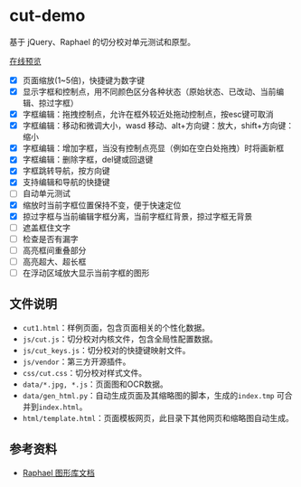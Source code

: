 # cut-demo

基于 jQuery、Raphael 的切分校对单元测试和原型。

[在线预览](http://ggbstudy.top/cut/)

- [x] 页面缩放(1~5倍)，快捷键为数字键
- [x] 显示字框和控制点，用不同颜色区分各种状态（原始状态、已改动、当前编辑、掠过字框）
- [x] 字框编辑：拖拽控制点，允许在框外较近处拖动控制点，按esc键可取消
- [x] 字框编辑：移动和微调大小，wasd 移动、alt+方向键：放大，shift+方向键：缩小
- [x] 字框编辑：增加字框，当没有控制点亮显（例如在空白处拖拽）时将画新框
- [x] 字框编辑：删除字框，del键或回退键
- [x] 字框跳转导航，按方向键
- [x] 支持编辑和导航的快捷键
- [ ] 自动单元测试
- [x] 缩放时当前字框位置保持不变，便于快速定位
- [x] 掠过字框与当前编辑字框分离，当前字框红背景，掠过字框无背景
- [ ] 遮盖框住文字
- [ ] 检查是否有漏字
- [ ] 高亮框间重叠部分
- [ ] 高亮超大、超长框
- [ ] 在浮动区域放大显示当前字框的图形

## 文件说明

- `cut1.html`：样例页面，包含页面相关的个性化数据。
- `js/cut.js`：切分校对内核文件，包含全局性配置数据。
- `js/cut_keys.js`：切分校对的快捷键映射文件。
- `js/vendor`：第三方开源插件。
- `css/cut.css`：切分校对样式文件。
- `data/*.jpg, *.js`：页面图和OCR数据。
- `data/gen_html.py`：自动生成页面及其缩略图的脚本，生成的`index.tmp` 可合并到`index.html`。
- `html/template.html`：页面模板网页，此目录下其他网页和缩略图自动生成。

## 参考资料

- [Raphael 图形库文档](http://dmitrybaranovskiy.github.io/raphael/reference.html)
